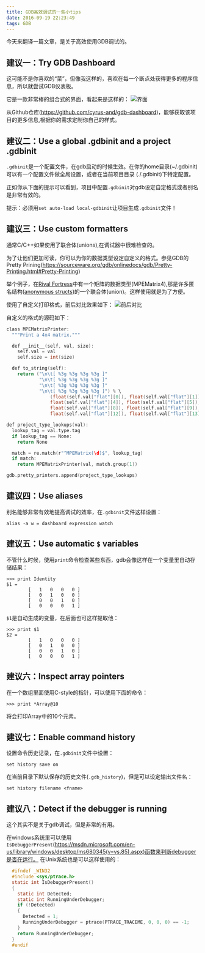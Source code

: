```yaml
---
title: GDB高效调试的一些小tips
date: 2016-09-19 22:23:49
tags: GDB
---
```


今天来翻译一篇文章，是关于高效使用GDB调试的。

## 建议一：Try GDB Dashboard

这可能不是你喜欢的“菜”，但像我这样的，喜欢在每一个断点处获得更多的程序信息，所以就尝试GDB仪表板。

它是一款非常棒的组合式的界面，看起来是这样的：
![界面](https://raw.githubusercontent.com/yf92/yf92.github.io/master/images/gdb/gdb-dashboard.png)

从Github仓库(https://github.com/cyrus-and/gdb-dashboard)，能够获取该项目的更多信息,根据你的需求定制你自己的样式。

## 建议二：Use a global .gdbinit and a project .gdbinit

`.gdbinit`是一个配置文件，在gdb启动的时候生效。在你的home目录(~/.gdbinit)可以有一个配置文件做全局设置，或者在当前项目目录 (./.gdbinit)下特定配置。

正如你从下面的提示可以看到，项目中配置`.gdbinit`对gdb设定自定格式或者别名是非常有效的。

提示：必须用`set auto-load local-gdbinit`让项目生成`.gdbinit`文件！


## 建议三：Use custom formatters

通常C/C++如果使用了联合体(unions),在调试器中很难检查的。

为了让他们更加可读，你可以为你的数据类型设定自定义的格式。参见GDB的Pretty Prining(https://sourceware.org/gdb/onlinedocs/gdb/Pretty-Printing.html#Pretty-Printing)

举个例子，在[Rival Fortress](https://metricpanda.com/rival-fortress)中有一个矩阵的数据类型(MPEMatrix4),那是许多匿名结构([anonymous structs](https://gcc.gnu.org/onlinedocs/gcc/Unnamed-Fields.html`))的一个联合体(union)。这样使用就是为了方便。

使用了自定义打印格式，前后对比效果如下：
![前后对比](https://raw.githubusercontent.com/yf92/yf92.github.io/master/images/gdb/gdb-pretty-printing.png)

自定义的格式的源码如下：

```c
class MPEMatrixPrinter:
  """Print a 4x4 matrix."""

  def __init__(self, val, size):
    self.val = val
    self.size = int(size)

  def to_string(self):
    return ("\n\t[ %3g %3g %3g %3g ]"
            "\n\t[ %3g %3g %3g %3g ]"
            "\n\t[ %3g %3g %3g %3g ]"
            "\n\t[ %3g %3g %3g %3g ]") % \
                (float(self.val["flat"][0]), float(self.val["flat"][1]), float(self.val["flat"][2]), float(self.val["flat"][3]),
                float(self.val["flat"][4]), float(self.val["flat"][5]), float(self.val["flat"][6]), float(self.val["flat"][7]),
                float(self.val["flat"][8]), float(self.val["flat"][9]), float(self.val["flat"][10]), float(self.val["flat"][11]),
                float(self.val["flat"][12]), float(self.val["flat"][13]), float(self.val["flat"][14]), float(self.val["flat"][15]))

def project_type_lookups(val):
  lookup_tag = val.type.tag
  if lookup_tag == None:
    return None

  match = re.match(r"^MPEMatrix(\d)$", lookup_tag)
  if match:
    return MPEMatrixPrinter(val, match.group(1))

gdb.pretty_printers.append(project_type_lookups)
```


## 建议四：Use aliases
别名能够非常有效地提高调试的效率，在`.gdbinit`文件这样设置：

```
alias -a w = dashboard expression watch
```

## 建议五：Use automatic `$` variables

不管什么时候，使用`print`命令检查某些东西，gdb会像这样在一个变量里自动存储结果：

```
>>> print Identity
$1 = 
        [   1   0   0   0 ]
        [   0   1   0   0 ]
        [   0   0   1   0 ]
        [   0   0   0   1 ]
```

`$1`是自动生成的变量，在后面也可这样提取他：

```
>>> print $1
$2 = 
        [   1   0   0   0 ]
        [   0   1   0   0 ]
        [   0   0   1   0 ]
        [   0   0   0   1 ]
```

## 建议六：Inspect array pointers
在一个数组里面使用C-style的指针，可以使用下面的命令：

```
>>> print *Array@10
```
将会打印Array中的10个元素。

## 建议七：Enable command history

设置命令历史记录，在`.gdbinit`文件中设置：

```
set history save on
```
在当前目录下默认保存的历史文件(`.gdb_history`)，但是可以设定输出文件名：

```
set history filename <fname>
```

## 建议八：Detect if the debugger is running
这个其实不是关于gdb调试，但是非常的有用。

在windows系统里可以使用`IsDebuggerPresent`(https://msdn.microsoft.com/en-us/library/windows/desktop/ms680345(v=vs.85).aspx)函数来判断debugger是否在运行。
在Unix系统也是可以这样使用的：

```c
  #ifndef _WIN32
  #include <sys/ptrace.h>
  static int IsDebuggerPresent()
  {
    static int Detected;
    static int RunningUnderDebugger;
    if (!Detected)
    {
      Detected = 1;
      RunningUnderDebugger = ptrace(PTRACE_TRACEME, 0, 0, 0) == -1;
    }
    return RunningUnderDebugger;
  }
  #endif
```











